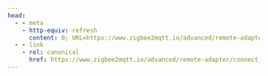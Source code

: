 ```yaml
---
head:
  - - meta
    - http-equiv: refresh
      content: 0; URL=https://www.zigbee2mqtt.io/advanced/remote-adapter/connect_to_a_remote_sonoff_zbbridge.html
  - - link 
    - rel: canonical
      href: https://www.zigbee2mqtt.io/advanced/remote-adapter/connect_to_a_remote_sonoff_zbbridge.html
---
```

